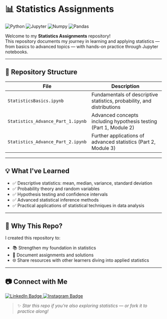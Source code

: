 # 📊 Statistics Assignments

![Python](https://img.shields.io/badge/Python-3776AB?style=for-the-badge&logo=python&logoColor=white)
![Jupyter](https://img.shields.io/badge/Jupyter-F37626?style=for-the-badge&logo=jupyter&logoColor=white)
![Numpy](https://img.shields.io/badge/Numpy-013243?style=for-the-badge&logo=numpy&logoColor=white)
![Pandas](https://img.shields.io/badge/Pandas-150458?style=for-the-badge&logo=pandas&logoColor=white)

Welcome to my **Statistics Assignments** repository!  
This repository documents my journey in learning and applying statistics — from basics to advanced topics — with hands-on practice through Jupyter notebooks.  

---

## 📁 Repository Structure

| File                          | Description |
|-------------------------------|-------------|
| `StatisticsBasics.ipynb`      | Fundamentals of descriptive statistics, probability, and distributions |
| `Statistics_Advance_Part_1.ipynb` | Advanced concepts including hypothesis testing (Part 1, Module 2) |
| `Statistics_Advance_Part_2.ipynb` | Further applications of advanced statistics (Part 2, Module 3) |

---

## 💡 What I've Learned

- ✅ Descriptive statistics: mean, median, variance, standard deviation  
- ✅ Probability theory and random variables  
- ✅ Hypothesis testing and confidence intervals  
- ✅ Advanced statistical inference methods  
- ✅ Practical applications of statistical techniques in data analysis  

---

## 📌 Why This Repo?

I created this repository to:

- 📚 Strengthen my foundation in statistics  
- 🧾 Document assignments and solutions  
- 🌐 Share resources with other learners diving into applied statistics  

---

## 📷 Connect with Me

<a href="https://www.linkedin.com/in/sugatamondal/" target="_blank">
  <img src="https://img.shields.io/badge/LinkedIn-0077B5?style=for-the-badge&logo=linkedin&logoColor=white" alt="LinkedIn Badge"/>
</a>

<a href="https://www.instagram.com/sugata_12/" target="_blank">
  <img src="https://img.shields.io/badge/Instagram-E4405F?style=for-the-badge&logo=instagram&logoColor=white" alt="Instagram Badge"/>
</a>

> ✨ *Star this repo if you’re also exploring statistics — or fork it to practice along!*  
